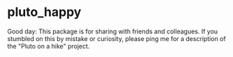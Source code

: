 # pluto_happy

Good day: This package is for sharing with friends and colleagues. If you stumbled on this by mistake or curiosity, please ping me for a description of the "Pluto on a hike" project.
